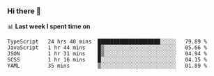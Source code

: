 ### Hi there 👋

<!--
**DBvc/DBvc** is a ✨ _special_ ✨ repository because its `README.md` (this file) appears on your GitHub profile.

Here are some ideas to get you started:

- 🔭 I’m currently working on ...
- 🌱 I’m currently learning ...
- 👯 I’m looking to collaborate on ...
- 🤔 I’m looking for help with ...
- 💬 Ask me about ...
- 📫 How to reach me: ...
- 😄 Pronouns: ...
- ⚡ Fun fact: ...
-->

📊 **Last week I spent time on**
<!--START_SECTION:waka-->
```text
TypeScript   24 hrs 40 mins  ████████████████████░░░░░   79.89 % 
JavaScript   1 hr 44 mins    █▒░░░░░░░░░░░░░░░░░░░░░░░   05.66 % 
JSON         1 hr 31 mins    █▒░░░░░░░░░░░░░░░░░░░░░░░   04.94 % 
SCSS         1 hr 16 mins    █░░░░░░░░░░░░░░░░░░░░░░░░   04.15 % 
YAML         35 mins         ▒░░░░░░░░░░░░░░░░░░░░░░░░   01.89 % 
```
<!--END_SECTION:waka-->
